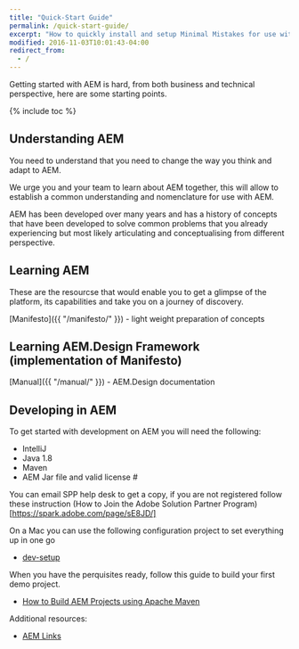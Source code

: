 ```yaml
---
title: "Quick-Start Guide"
permalink: /quick-start-guide/
excerpt: "How to quickly install and setup Minimal Mistakes for use with GitHub Pages."
modified: 2016-11-03T10:01:43-04:00
redirect_from:
  - /
---
```


Getting started with AEM is hard, from both business and technical perspective, here are some starting points.

{% include toc %}

## Understanding AEM

You need to understand that you need to change the way you think and adapt to AEM.

We urge you and your team to learn about AEM together, this will allow to establish a common understanding and nomenclature for use with AEM.

AEM has been developed over many years and has a history of concepts that have been developed to solve common problems that you already experiencing but most likely articulating and conceptualising from different perspective.

## Learning AEM

These are the resourcse that would enable you to get a glimpse of the platform, its capabilities and take you on a journey of discovery.

[Manifesto]({{ "/manifesto/" }}) - light weight preparation of concepts

## Learning AEM.Design Framework (implementation of Manifesto)

[Manual]({{ "/manual/" }}) - AEM.Design documentation

## Developing in AEM

To get started with development on AEM you will need the following:

* IntelliJ
* Java 1.8
* Maven
* AEM Jar file and valid license #

You can email SPP help desk to get a copy, if you are not registered follow these instruction (How to Join the Adobe Solution Partner Program)[https://spark.adobe.com/page/sE8JD/]

On a Mac you can use the following configuration project to set everything up in one go

* [dev-setup](https://github.com/wildone/dev-setup)

When you have the perquisites ready, follow this guide to build your first demo project.

* [How to Build AEM Projects using Apache Maven](https://docs.adobe.com/docs/en/aem/6-2/develop/dev-tools/ht-projects-maven.html)

Additional resources:

* [AEM Links](https://github.com/paulrohrbeck/aem-links)

